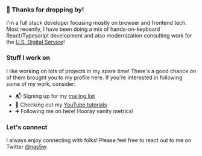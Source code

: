 ### 👋 Thanks for dropping by!

I'm a full stack developer focusing mostly on browser and frontend tech. Most recently, I have been doing a mix of hands-on-keyboard React/Typescript development and also modernization consulting work for the [U.S. Digital Service](https://usds.gov)!

### Stuff I work on

I like working on lots of projects in my spare time! There's a good chance on of them brought you to my profile here. If you're interested in following some of my work, consider:

- 📬 Signing up for my [mailing list](https://buttondown.email/devtuts)
- 🎥 Checking out my [YouTube tutorials](http://youtube.com/c/devtutsco)
- ➕ Following me on here! Hooray vanity metrics!

### Let's connect

I always enjoy connecting with folks! Please feel free to react out to me on Twitter [@nas5w](https://twitter.com/nas5w).
